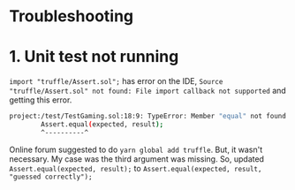 # Troubleshooting

# 1. Unit test not running

`import "truffle/Assert.sol";` has error on the IDE, `Source "truffle/Assert.sol" not found: File import callback not supported` and getting this error.

```bash
project:/test/TestGaming.sol:18:9: TypeError: Member "equal" not found or not visible after argument-dependent lookup in type(library Assert).
        Assert.equal(expected, result);
        ^----------^
```

Online forum suggested to do `yarn global add truffle`. But, it wasn't necessary. My case was the third argument was missing. So, updated `Assert.equal(expected, result);` to `Assert.equal(expected, result, "guessed correctly");`
